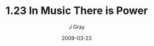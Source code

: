 ---
title: '1.23 In Music There is Power'
alt: 'Mysteries of the Arcana'
date: '2009-03-23'
author: 'J Gray'
artist: 'Keira'
chapter: '1 More Heavens and Earths'
filler: false
---